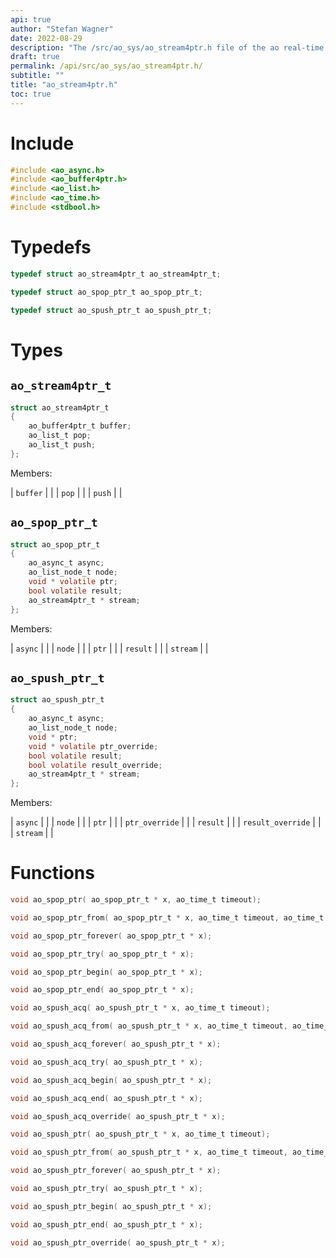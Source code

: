 ```yaml
---
api: true
author: "Stefan Wagner"
date: 2022-08-29
description: "The /src/ao_sys/ao_stream4ptr.h file of the ao real-time operating system."
draft: true
permalink: /api/src/ao_sys/ao_stream4ptr.h/
subtitle: ""
title: "ao_stream4ptr.h"
toc: true
---
```


# Include

```c
#include <ao_async.h>
#include <ao_buffer4ptr.h>
#include <ao_list.h>
#include <ao_time.h>
#include <stdbool.h>
```

# Typedefs

```c
typedef struct ao_stream4ptr_t ao_stream4ptr_t;
```

```c
typedef struct ao_spop_ptr_t ao_spop_ptr_t;
```

```c
typedef struct ao_spush_ptr_t ao_spush_ptr_t;
```

# Types

## `ao_stream4ptr_t`

```c
struct ao_stream4ptr_t
{
    ao_buffer4ptr_t buffer;
    ao_list_t pop;
    ao_list_t push;
};
```

Members:

| `buffer` | |
| `pop` | |
| `push` | |

## `ao_spop_ptr_t`

```c
struct ao_spop_ptr_t
{
    ao_async_t async;
    ao_list_node_t node;
    void * volatile ptr;
    bool volatile result;
    ao_stream4ptr_t * stream;
};
```

Members:

| `async` | |
| `node` | |
| `ptr` | |
| `result` | |
| `stream` | |

## `ao_spush_ptr_t`

```c
struct ao_spush_ptr_t
{
    ao_async_t async;
    ao_list_node_t node;
    void * ptr;
    void * volatile ptr_override;
    bool volatile result;
    bool volatile result_override;
    ao_stream4ptr_t * stream;
};
```

Members:

| `async` | |
| `node` | |
| `ptr` | |
| `ptr_override` | |
| `result` | |
| `result_override` | |
| `stream` | |

# Functions

```c
void ao_spop_ptr( ao_spop_ptr_t * x, ao_time_t timeout);
```

```c
void ao_spop_ptr_from( ao_spop_ptr_t * x, ao_time_t timeout, ao_time_t beginning);
```

```c
void ao_spop_ptr_forever( ao_spop_ptr_t * x);
```

```c
void ao_spop_ptr_try( ao_spop_ptr_t * x);
```

```c
void ao_spop_ptr_begin( ao_spop_ptr_t * x);
```

```c
void ao_spop_ptr_end( ao_spop_ptr_t * x);
```

```c
void ao_spush_acq( ao_spush_ptr_t * x, ao_time_t timeout);
```

```c
void ao_spush_acq_from( ao_spush_ptr_t * x, ao_time_t timeout, ao_time_t beginning);
```

```c
void ao_spush_acq_forever( ao_spush_ptr_t * x);
```

```c
void ao_spush_acq_try( ao_spush_ptr_t * x);
```

```c
void ao_spush_acq_begin( ao_spush_ptr_t * x);
```

```c
void ao_spush_acq_end( ao_spush_ptr_t * x);
```

```c
void ao_spush_acq_override( ao_spush_ptr_t * x);
```

```c
void ao_spush_ptr( ao_spush_ptr_t * x, ao_time_t timeout);
```

```c
void ao_spush_ptr_from( ao_spush_ptr_t * x, ao_time_t timeout, ao_time_t beginning);
```

```c
void ao_spush_ptr_forever( ao_spush_ptr_t * x);
```

```c
void ao_spush_ptr_try( ao_spush_ptr_t * x);
```

```c
void ao_spush_ptr_begin( ao_spush_ptr_t * x);
```

```c
void ao_spush_ptr_end( ao_spush_ptr_t * x);
```

```c
void ao_spush_ptr_override( ao_spush_ptr_t * x);
```

